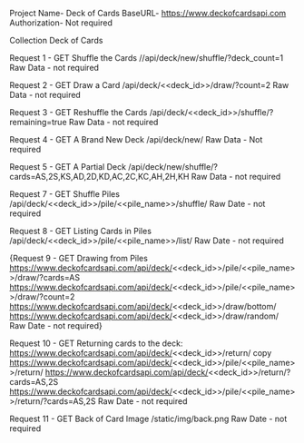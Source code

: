 Project Name- Deck of Cards
BaseURL- https://www.deckofcardsapi.com
Authorization- Not required


Collection Deck of Cards

Request 1 - GET Shuffle the Cards //api/deck/new/shuffle/?deck_count=1
	Raw Data - not required

Request 2 - GET  Draw a Card /api/deck/<<deck_id>>/draw/?count=2
  Raw Data - not required

Request 3 - GET Reshuffle the Cards /api/deck/<<deck_id>>/shuffle/?remaining=true 
  Raw Data - not required

Request 4 - GET A Brand New Deck /api/deck/new/
  Raw Data - Not required

Request 5 - GET A Partial Deck /api/deck/new/shuffle/?cards=AS,2S,KS,AD,2D,KD,AC,2C,KC,AH,2H,KH
  Raw Data - not required

Request 7 - GET  Shuffle Piles /api/deck/<<deck_id>>/pile/<<pile_name>>/shuffle/
  Raw Date - not required

Request 8 - GET  Listing Cards in Piles /api/deck/<<deck_id>>/pile/<<pile_name>>/list/
  Raw Date - not required
  
{Request 9 - GET  Drawing from Piles
https://www.deckofcardsapi.com/api/deck/<<deck_id>>/pile/<<pile_name>>/draw/?cards=AS 
https://www.deckofcardsapi.com/api/deck/<<deck_id>>/pile/<<pile_name>>/draw/?count=2
https://www.deckofcardsapi.com/api/deck/<<deck_id>>/draw/bottom/
https://www.deckofcardsapi.com/api/deck/<<deck_id>>/draw/random/
  Raw Date - not required}

Request 10 - GET  Returning cards to the deck:
https://www.deckofcardsapi.com/api/deck/<<deck_id>>/return/ copy
https://www.deckofcardsapi.com/api/deck/<<deck_id>>/pile/<<pile_name>>/return/
https://www.deckofcardsapi.com/api/deck/<<deck_id>>/return/?cards=AS,2S
https://www.deckofcardsapi.com/api/deck/<<deck_id>>/pile/<<pile_name>>/return/?cards=AS,2S
  Raw Date - not required
  
Request 11 - GET Back of Card Image /static/img/back.png
  Raw Date - not required
